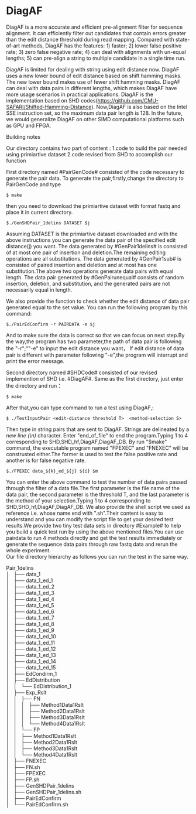# DiagAF
DiagAF is a more accurate and efficient pre-alignment filter for sequence alignment. It can efficiently filter out candidates that contain errors greater than the edit distance threshold during read mapping. Compared with state-of-art methods, DiagAF has the features: 1) faster; 2) lower false positive rate; 3) zero false negative rate; 4) can deal with alignments with un-equal lengths; 5) can pre-align a  string to multiple candidate in a single time run.

DiagAF is limited for dealing with string using edit distance now. DiagAF uses a new lower bound of edit distance based on shift hamming masks. The new lower bound makes use of fewer shift hamming masks. DiagAF can deal with data pairs in different lengths, which makes DiagAF have more usage scenarios in practical applications. DiagAF is the implementation based on SHD codes(https://github.com/CMU-SAFARI/Shifted-Hamming-Distance). Now,DiagAF is also based on the Intel SSE instruction set, so the maximum data pair length is 128. In the future, we would generalize DiagAF on other SIMD computational platforms such as GPU and FPGA.

Building notes

Our directory contains two part of content : 1.code to build the pair needed using primiartive dataset 2.code revised from SHD to accomplish our function

First directory named #PairGenCode# consisted of the code necessary to generate the pair data.
To generate the pair,firstly,change the directory to PairGenCode and type

	$ make

then you need to download the primiartive dataset with format fastq and place it in current directory.

 	$./GenSHDPair_1delins DATASET $j

Assuming DATASET is the primiartive dataset downloaded and with the above instructions you can generate the data pair of the specified edit distance(j) you want.
The data generated by #GenPair1delins# is consisted of at most one pair of insertion and deletion.The remaining editing operations are all substitutions.
The data generated by #GenPair1sub# is consisted of paired insertion and deletion and at most has one substitution.The above two operations generate data pairs with equal length.
The data pair generated by #GenPairunequal# consists of random insertion, deletion, and substitution, and the generated pairs are not necessarily equal in length.

We also provide the function to check whether the edit distance of data pair generated equal to the set value.
You can run the following program by this command:

	$./PairEdConfirm -r PAIRDATA -e $j 

And to make sure the data is correct so that we can focus on next step.By the way,the program has two parameter,the path of data pair is following the "-r";""-e" to input the edit distance you want，
If edit distance of data pair is different with parameter following "-e",the program will interrupt and print the error message.

Second directory named #SHDCode# consisted of our revised implemention of SHD i.e. #DiagAF#.
Same as the first directory, just enter the directory and run：

	$ make

After that,you can type command to run a test using DiagAF,:

	$ ./TestInputPair <edit-distance threshold T>  <method-selection S>

Then type in string pairs that are sent to DiagAF. Strings are delineated by a *new line (\n)* character.
Enter "end_of_file" to end the program.Typing 1 to 4 corresponding to SHD,SHD_hf,DiagAF,DiagAF_DB.
By run "$make" command, the executable program named "FPEXEC" and "FNEXEC" will be construsted either.The former is used to test the false positive rate and another is for false negative rate.

	$./FPEXEC data_${k}_ed_${j} ${i} $m
	
You can enter the above command to test the number of data pairs passed through the filter of a data file.The first parameter is the file name of the data pair, the second parameter is the threshold T,
and the last parameter is the method of your selection.Typing 1 to 4 corresponding to SHD,SHD_hf,DiagAF,DiagAF_DB.
We also provide the shell script we used as reference i.e. whose name end with ".sh".Their content is easy to understand and you can modify the script file to get your desired test results.We provide two tiny test data sets in directory #Example# to help you build a quick test run by using the above mentioned files.You can use pairdata to run 4 methods directly and get the test results immediately or generate the sequence data pairs through raw fastq data and rerun the whole experiment.  
Our file directory hierarchy as follows you can run the test in the same way.

Pair_1delins  
│   ├── data_1  
│   ├── data_1_ed_1  
│   ├── data_1_ed_2  
│   ├── data_1_ed_3  
│   ├── data_1_ed_4  
│   ├── data_1_ed_5  
│   ├── data_1_ed_6  
│   ├── data_1_ed_7  
│   ├── data_1_ed_8  
│   ├── data_1_ed_9  
│   ├── data_1_ed_10  
│   ├── data_1_ed_11  
│   ├── data_1_ed_12  
│   ├── data_1_ed_13  
│   ├── data_1_ed_14  
│   ├── data_1_ed_15  
│   ├── EdCondirm_1  
│   ├── EdDistribution  
│   │   └── EdDistribution_1  
│   ├── Exp_Rslt  
│   │   ├── FN  
│   │   │   ├── Method1Data1Rslt  
│   │   │   ├── Method2Data1Rslt  
│   │   │   ├── Method3Data1Rslt  
│   │   │   └── Method4Data1Rslt  
│   │   └── FP  
│   │       ├── Method1Data1Rslt  
│   │       ├── Method2Data1Rslt  
│   │       ├── Method3Data1Rslt  
│   │       └── Method4Data1Rslt  
│   ├── FNEXEC  
│   ├── FN.sh  
│   ├── FPEXEC  
│   ├── FP.sh  
│   ├── GenSHDPair_1delins  
│   ├── GenSHDPair_1delins.sh  
│   ├── PairEdConfirm  
│   └── PairEdConfirm.sh  
